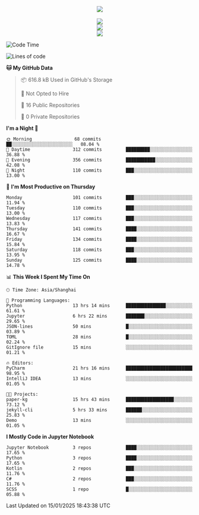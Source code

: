 <div align="center">
  <img src="https://readme-typing-svg.demolab.com?font=Zhi+Mang+Xing&size=40&pause=1000&color=000000&center=true&vCenter=true&lines=Baymax%E5%B0%8F%E6%8C%AF;Hello%20World"/><br/>
  <br/>
  <img src="https://skillicons.dev/icons?i=java,kotlin,python,c,cpp,html,css,javascript" /><br/>
  <img src="https://skillicons.dev/icons?i=spring,vue,pytorch,maven,gradle,mysql,sqlite,linux" /><br/>
  <img src="https://skillicons.dev/icons?i=idea,pycharm,webstorm,androidstudio,vscode,git,vim,md" /><br/>
</div>

<!--START_SECTION:waka-->
![Code Time](http://img.shields.io/badge/Code%20Time-514%20hrs%2019%20mins-blue)

![Lines of code](https://img.shields.io/badge/From%20Hello%20World%20I%27ve%20Written-6.0%20million%20lines%20of%20code-blue)

**🐱 My GitHub Data** 

> 📦 616.8 kB Used in GitHub's Storage 
 > 
> 🚫 Not Opted to Hire
 > 
> 📜 16 Public Repositories 
 > 
> 🔑 0 Private Repositories 
 > 
**I'm a Night 🦉** 

```text
🌞 Morning                68 commits          ██░░░░░░░░░░░░░░░░░░░░░░░   08.04 % 
🌆 Daytime                312 commits         █████████░░░░░░░░░░░░░░░░   36.88 % 
🌃 Evening                356 commits         ███████████░░░░░░░░░░░░░░   42.08 % 
🌙 Night                  110 commits         ███░░░░░░░░░░░░░░░░░░░░░░   13.00 % 
```
📅 **I'm Most Productive on Thursday** 

```text
Monday                   101 commits         ███░░░░░░░░░░░░░░░░░░░░░░   11.94 % 
Tuesday                  110 commits         ███░░░░░░░░░░░░░░░░░░░░░░   13.00 % 
Wednesday                117 commits         ███░░░░░░░░░░░░░░░░░░░░░░   13.83 % 
Thursday                 141 commits         ████░░░░░░░░░░░░░░░░░░░░░   16.67 % 
Friday                   134 commits         ████░░░░░░░░░░░░░░░░░░░░░   15.84 % 
Saturday                 118 commits         ███░░░░░░░░░░░░░░░░░░░░░░   13.95 % 
Sunday                   125 commits         ████░░░░░░░░░░░░░░░░░░░░░   14.78 % 
```


📊 **This Week I Spent My Time On** 

```text
🕑︎ Time Zone: Asia/Shanghai

💬 Programming Languages: 
Python                   13 hrs 14 mins      ███████████████░░░░░░░░░░   61.61 % 
Jupyter                  6 hrs 22 mins       ███████░░░░░░░░░░░░░░░░░░   29.65 % 
JSON-lines               50 mins             █░░░░░░░░░░░░░░░░░░░░░░░░   03.89 % 
TOML                     28 mins             █░░░░░░░░░░░░░░░░░░░░░░░░   02.24 % 
GitIgnore file           15 mins             ░░░░░░░░░░░░░░░░░░░░░░░░░   01.21 % 

🔥 Editors: 
PyCharm                  21 hrs 16 mins      █████████████████████████   98.95 % 
IntelliJ IDEA            13 mins             ░░░░░░░░░░░░░░░░░░░░░░░░░   01.05 % 

🐱‍💻 Projects: 
paper-kg                 15 hrs 43 mins      ██████████████████░░░░░░░   73.12 % 
jekyll-cli               5 hrs 33 mins       ██████░░░░░░░░░░░░░░░░░░░   25.83 % 
Demo                     13 mins             ░░░░░░░░░░░░░░░░░░░░░░░░░   01.05 % 
```

**I Mostly Code in Jupyter Notebook** 

```text
Jupyter Notebook         3 repos             ████░░░░░░░░░░░░░░░░░░░░░   17.65 % 
Python                   3 repos             ████░░░░░░░░░░░░░░░░░░░░░   17.65 % 
Kotlin                   2 repos             ███░░░░░░░░░░░░░░░░░░░░░░   11.76 % 
C#                       2 repos             ███░░░░░░░░░░░░░░░░░░░░░░   11.76 % 
SCSS                     1 repo              █░░░░░░░░░░░░░░░░░░░░░░░░   05.88 % 
```




 Last Updated on 15/01/2025 18:43:38 UTC
<!--END_SECTION:waka-->





